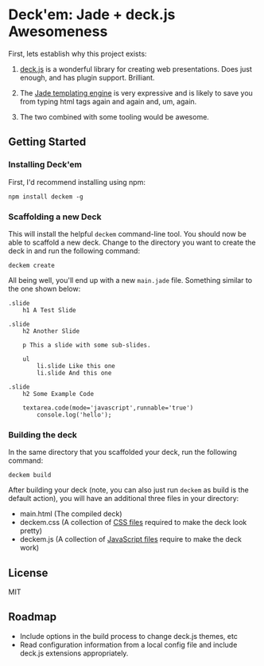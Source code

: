 # Deck'em: Jade + deck.js Awesomeness 

First, lets establish why this project exists:

1. [deck.js](https://github.com/imakewebthings/deck.js) is a wonderful library for creating web presentations.  Does just enough, and has plugin support.  Brilliant.

2. The [Jade templating engine](https://github.com/visionmedia/jade) is very expressive and is likely to save you from typing html tags again and again and, um, again.

3. The two combined with some tooling would be awesome.

## Getting Started

### Installing Deck'em

First, I'd recommend installing using npm:

```
npm install deckem -g
```

### Scaffolding a new Deck

This will install the helpful `deckem` command-line tool.  You should now be able to scaffold a new deck.  Change to the directory you want to create the deck in and run the following command:

```
deckem create
```

All being well, you'll end up with a new `main.jade` file.  Something similar to the one shown below:

```
.slide
    h1 A Test Slide
    
.slide
    h2 Another Slide
    
    p This a slide with some sub-slides.
    
    ul
        li.slide Like this one
        li.slide And this one
    
.slide
    h2 Some Example Code
    
    textarea.code(mode='javascript',runnable='true')
        console.log('hello');
```

### Building the deck

In the same directory that you scaffolded your deck, run the following command:

```
deckem build
```

After building your deck (note, you can also just run `deckem` as build is the default action), you will have an additional three files in your directory:

- main.html (The compiled deck)
- deckem.css (A collection of [CSS files](/DamonOehlman/deckem/blob/master/src/deckem.css) required to make the deck look pretty)
- deckem.js (A collection of [JavaScript files](https://github.com/DamonOehlman/deckem/blob/master/src/deckem.js) require to make the deck work)

## License

MIT

## Roadmap

- Include options in the build process to change deck.js themes, etc
- Read configuration information from a local config file and include deck.js extensions appropriately.